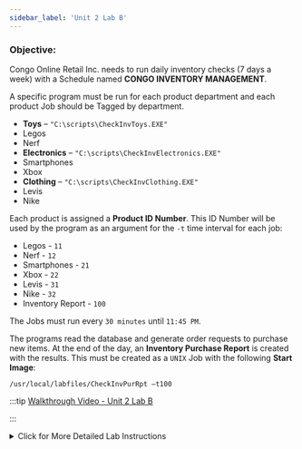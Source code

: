 ```yaml
---
sidebar_label: 'Unit 2 Lab B'
---
```


### Objective:

Congo Online Retail Inc. needs to run daily inventory checks (7 days a week) with a Schedule named **CONGO INVENTORY MANAGEMENT**. 

A specific program must be run for each product department and each product Job should be Tagged by department.  
  
*	**Toys** – ```"C:\scripts\CheckInvToys.EXE"```
  *	Legos
  *	Nerf
*	**Electronics** – ```"C:\scripts\CheckInvElectronics.EXE"```
  *	Smartphones
  *	Xbox
*	**Clothing** – ```"C:\scripts\CheckInvClothing.EXE"```
  *	Levis
  *	Nike

Each product is assigned a **Product ID Number**. This ID Number will be used by the program as an argument for the ```-t``` time interval for each job:

  * Legos - ```11```
  * Nerf - ```12```
  * Smartphones - ```21```
  * Xbox - ```22```
  * Levis - ```31```
  * Nike - ```32```
  * Inventory Report - ```100```

The Jobs must run every ```30 minutes``` until ```11:45 PM```.
  
The programs read the database and generate order requests to purchase new items. At the end of the day, an **Inventory Purchase Report** is created with the results. This must be created as a ```UNIX``` Job with the following **Start Image**:

```/usr/local/labfiles/CheckInvPurRpt –t100```  

<!--
<video width="320" height="240" controls>
  <source src="videobasic/U2LabB.mp4" type="video/mp4"></source>
Your browser does not support the video tag.
</video>
-->

:::tip [Walkthrough Video - Unit 2 Lab B](../static/videobasic/U2LabB.mp4)

:::

<details>

<summary>Click for More Detailed Lab Instructions</summary>

**Lab Instructions**:

*	Create a Schedule named **Congo Inventory Management**
*	**Monday-Sunday** are working days
*	Auto-build the Schedule ```7``` days in advance for ```1``` day
*	Auto-delete the Schedule for ```7``` days ago
*	Add Documentation for the Schedule 

*	Create a Windows Job for each of the products in the introduction
  *	Name each Job the same as its product name
  *	This Job needs to run as the ```SMATRAINING\SMAUSER``` User ID
  *	This Job needs to run on the ```SMATRAINING``` machine
  *	Call the programs on the command line. For example: 
  
  ```   
  “C:\scripts\CheckInvToys.EXE” -t11  
  ```  
  *   These Jobs need to run Monday-Sunday
  *	These Jobs need to run ```every 30 minutes``` when they have finished ok
  *	The latest execution time of the 6 Jobs is ```11:45 PM```
  *	Add Documentation for each Job. Example: Nerf
  *	Tag these 6 Jobs according to the product type (**Toys**, **Electronics**, or **Clothing**)
*	Create a Unix Job named **Inventory Purchase Report**
  *	This Job needs to run on the ```SUSEVM``` machine
  *	This Job needs to run as the ```0/0``` Group id/User ID
  *	Call the programs on the Start Image. For example:

  ```  
  /usr/local/labfiles/CheckInvPurRpt –t100  
  ```  
  
  *	This Job needs to run **Monday-Sunday**
  *	The Inventory Purchase Report requires the 6 Windows Jobs and must run after all runs have completed
*	Build the Schedule for today and tomorrow

:::note
Upon completion, view the results in the **Workflow designer**. Then build the Schedule released for today and check the execution using **Solution Manager**.
:::

![Picture306](/imgbasic/306.png)

</details>